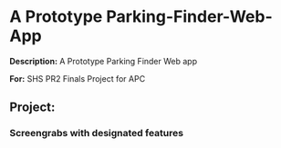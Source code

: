 # A Prototype Parking-Finder-Web-App
**Description:** A Prototype Parking Finder Web app

**For:** SHS PR2 Finals Project for APC

## Project:
### Screengrabs with designated features

